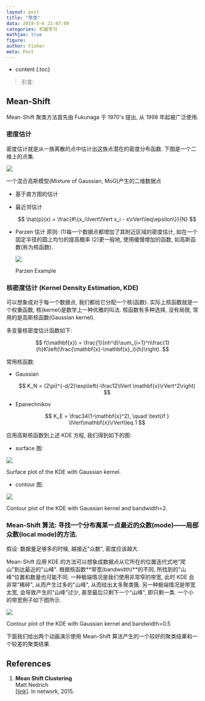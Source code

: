 ```yaml
---
layout: post
title: "聚类"
data: 2019-5-6 21:07:00
categories: 机器学习
mathjax: true
figure: 
author: Fisher
meta: Post
---
```


* content
{:toc}

> 引言: 



<!-- <div class="polaroid">
    <img class="cool-img" src="/images/2018/12/FlowNet-4.jpg" FlowNet/>
    <div class="container">
        <a href="https://en.wikipedia.org/wiki/Optical_flow">Opical Flow</a>
    </div>
</div> -->

## Mean-Shift

Mean-Shift 聚类方法首先由 Fukunaga 于 1970's 提出, 从 1998 年起被广泛使用. 

### 密度估计

密度估计就是从一族离散的点中估计出这族点潜在的密度分布函数. 下图是一个二维上的点集.

<div class="polaroid">
    <img class="cool-img" src="/images/2019/05/cluster-1.jpg" Cluster/>
    <div class="container">
        <p>一个混合高斯模型(Mixture of Gaussian, MoG)产生的二维数据点</p>
    </div>
</div>

* 基于直方图的估计
* 最近邻估计
  
  $$
  \hat{p}(x) = \frac{#\{x_i\lvert\lVert x_i - x\rVert\leq\epsilon\}}{N}
  $$

* Parzen 估计
  原则: (1)每一个数据点都增加了其附近区域的密度估计, 如在一个固定半径的圆上均匀的提高概率 (2)更一般地, 使用缓慢增加的函数, 如高斯函数(称为核函数).
  
  <div class="polaroid">
    <img class="cool-img" src="/images/2019/05/cluster-0.jpg" Cluster/>
    <div class="container">
        <p>Parzen Example</p>
    </div>
  </div>

### 核密度估计 (Kernel Density Estimation, KDE)

可以想象成对于每一个数据点, 我们都给它分配一个核(函数). 实际上核函数就是一个权重函数, 核(kernel)是数学上一种优雅的叫法. 核函数有多种选择, 没有局限, 常用的是高斯核函数(Gaussian kernel).

多变量核密度估计函数如下:

$$
f(\mathbf{x}) = \frac{1}{nh^d}\sum_{i=1}^n\frac{1}{h}K\left(\frac{\mathbf{x}-\mathbf{x}_i}{h}\right).
$$

常用核函数:

* Gaussian 
  
  $$
  K_N = (2\pi)^{-d/2}\exp\left(-\frac12\lVert \mathbf{x}\rVert^2\right)
  $$

* Epanechnikov

  $$
  K_E = \frac34(1-\mathbf{x}^2), \quad \text{if } \lVert\mathbf{x}\rVert\leq 1
  $$

应用高斯核函数到上述 KDE 方程, 我们得到如下的图: 

* surface 图:

<div class="polaroid">
    <img class="cool-img" src="/images/2019/05/cluster-2.jpg" Cluster/>
    <div class="container">
        <p>Surface plot of the KDE with Gaussian kernel.</p>
    </div>
</div>

* contour 图:

<div class="polaroid">
    <img class="cool-img" src="/images/2019/05/cluster-3.jpg" Cluster/>
    <div class="container">
        <p>Contour plot of the KDE with Gaussian kernel and bandwidth=2.</p>
    </div>
</div>

### Mean-Shift 算法: 寻找一个分布离某一点最近的众数(mode)——局部众数(local mode)的方法.

假设: 数据量足够多的时候, 越接近"众数", 密度应该越大.

Mean-Shift 应用 KDE 的方法可以想象成数据点从它所在的位置迭代式地"爬山"到达最近的"山峰". 根据核函数**带宽(bandwidth)**的不同, 所找到的"山峰"位置和数量也可能不同. 一种极端情况是我们使用非常窄的带宽, 此时 KDE 会非常"稀碎", 从而产生过多的"山峰", 从而给出太多聚类簇. 另一种极端情况是带宽太宽, 会导致产生的"山峰"过少, 甚至最后只剩下一个"山峰", 即只剩一类. 一个小的带宽例子如下图所示.

<div class="polaroid">
    <img class="cool-img" src="/images/2019/05/cluster-4.jpg" Cluster/>
    <div class="container">
        <p>Contour plot of the KDE with Gaussian kernel and bandwidth=0.5</p>
    </div>
</div>

下面我们给出两个动画演示使用 Mean-Shift 算法产生的一个较好的聚类结果和一个较差的聚类结果.



## References

1. **Mean Shift Clustering**<br />
   Matt Nedrich<br />
   [[link]](https://spin.atomicobject.com/2015/05/26/mean-shift-clustering/). In network, 2015.
